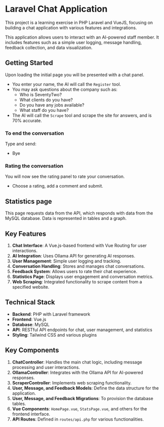# Laravel Chat Application

This project is a learning exercise in PHP Laravel and VueJS, focusing on building a chat application with various features and integrations.

This application allows users to interact with an AI-powered staff member. It includes features such as a simple user logging, message handling, feedback collection, and data visualization.

## Getting Started

Upon loading the initial page you will be presented with a chat panel.

- You enter your name, the AI will call the `Register` tool.
- You may ask questions about the company such as:
  - Who is SeventyTwo?
  - What clients do you have?
  - Do you have any jobs available?
  - What staff do you have?
- The AI will call the `Scrape` tool and scrape the site for answers, and is 70% accurate.

### To end the conversation

Type and send:

- Bye

### Rating the conversation

You will now see the rating panel to rate your conversation.

- Choose a rating, add a comment and submit.

## Statistics page

This page requests data from the API, which responds with data from the MySQL database. Data is represented in tables and a graph.

## Key Features

1. **Chat Interface**: A Vue.js-based frontend with Vue Routing for user interactions.
2. **AI Integration**: Uses Ollama API for generating AI responses.
3. **User Management**: Simple user logging and tracking.
4. **Conversation Handling**: Stores and manages chat conversations.
5. **Feedback System**: Allows users to rate their chat experience.
6. **Statistics Page**: Displays user engagement and conversation metrics.
7. **Web Scraping**: Integrated functionality to scrape content from a specified website.

## Technical Stack

- **Backend**: PHP with Laravel framework
- **Frontend**: Vue.js
- **Database**: MySQL
- **API**: RESTful API endpoints for chat, user management, and statistics
- **Styling**: Tailwind CSS and various plugins

## Key Components

1. **ChatController**: Handles the main chat logic, including message processing and user interactions.
2. **OllamaController**: Integrates with the Ollama API for AI-powered responses.
3. **ScraperController**: Implements web scraping functionality.
4. **User, Message, and Feedback Models**: Define the data structure for the application.
5. **User, Message, and Feedback Migrations**: To provision the database tables.
6. **Vue Components**: `HomePage.vue`, `StatsPage.vue`, and others for the frontend interface.
7. **API Routes**: Defined in `routes/api.php` for various functionalities.
